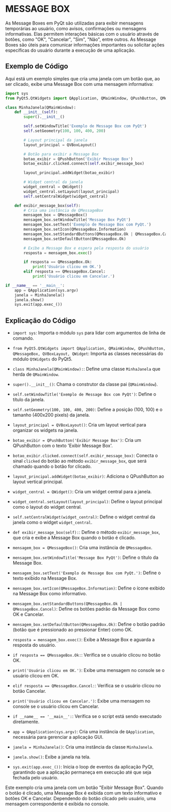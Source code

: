 # MESSAGE BOX
As Message Boxes em PyQt são utilizadas para exibir mensagens temporárias ao usuário, como avisos, confirmações ou mensagens informativas. Elas permitem interações básicas com o usuário através de botões, como "OK", "Cancelar", "Sim", "Não", entre outros. As Message Boxes são úteis para comunicar informações importantes ou solicitar ações específicas do usuário durante a execução de uma aplicação.

## Exemplo de Código
Aqui está um exemplo simples que cria uma janela com um botão que, ao ser clicado, exibe uma Message Box com uma mensagem informativa:

```python
import sys
from PyQt5.QtWidgets import QApplication, QMainWindow, QPushButton, QMessageBox, QVBoxLayout, QWidget

class MinhaJanela(QMainWindow):
    def __init__(self):
        super().__init__()

        self.setWindowTitle('Exemplo de Message Box com PyQt')
        self.setGeometry(100, 100, 400, 200)

        # Layout principal da janela
        layout_principal = QVBoxLayout()

        # Botão para exibir a Message Box
        botao_exibir = QPushButton('Exibir Message Box')
        botao_exibir.clicked.connect(self.exibir_message_box)

        layout_principal.addWidget(botao_exibir)

        # Widget central da janela
        widget_central = QWidget()
        widget_central.setLayout(layout_principal)
        self.setCentralWidget(widget_central)

    def exibir_message_box(self):
        # Cria uma instância de QMessageBox
        mensagem_box = QMessageBox()
        mensagem_box.setWindowTitle('Message Box PyQt')
        mensagem_box.setText('Exemplo de Message Box com PyQt.')
        mensagem_box.setIcon(QMessageBox.Information)
        mensagem_box.setStandardButtons(QMessageBox.Ok | QMessageBox.Cancel)
        mensagem_box.setDefaultButton(QMessageBox.Ok)

        # Exibe a Message Box e espera pela resposta do usuário
        resposta = mensagem_box.exec()

        if resposta == QMessageBox.Ok:
            print('Usuário clicou em OK.')
        elif resposta == QMessageBox.Cancel:
            print('Usuário clicou em Cancelar.')

if __name__ == '__main__':
    app = QApplication(sys.argv)
    janela = MinhaJanela()
    janela.show()
    sys.exit(app.exec_())
```

## Explicação do Código
- `import sys`: Importa o módulo `sys` para lidar com argumentos de linha de comando.
- `from PyQt5.QtWidgets import QApplication, QMainWindow, QPushButton, QMessageBox, QVBoxLayout, QWidget`: Importa as classes necessárias do módulo `QtWidgets` do PyQt5.

- `class MinhaJanela(QMainWindow):`: Define uma classe `MinhaJanela` que herda de `QMainWindow`.

- `super().__init__()`: Chama o construtor da classe pai (`QMainWindow`).

- `self.setWindowTitle('Exemplo de Message Box com PyQt')`: Define o título da janela.

- `self.setGeometry(100, 100, 400, 200)`: Define a posição (100, 100) e o tamanho (400x200 pixels) da janela.

- `layout_principal = QVBoxLayout()`: Cria um layout vertical para organizar os widgets na janela.

- `botao_exibir = QPushButton('Exibir Message Box')`: Cria um QPushButton com o texto 'Exibir Message Box'.

- `botao_exibir.clicked.connect(self.exibir_message_box)`: Conecta o sinal `clicked` do botão ao método `exibir_message_box`, que será chamado quando o botão for clicado.

- `layout_principal.addWidget(botao_exibir)`: Adiciona o QPushButton ao layout vertical principal.

- `widget_central = QWidget()`: Cria um widget central para a janela.

- `widget_central.setLayout(layout_principal)`: Define o layout principal como o layout do widget central.

- `self.setCentralWidget(widget_central)`: Define o widget central da janela como o widget `widget_central`.

- `def exibir_message_box(self):`: Define o método `exibir_message_box`, que cria e exibe a Message Box quando o botão é clicado.

- `mensagem_box = QMessageBox()`: Cria uma instância de `QMessageBox`.

- `mensagem_box.setWindowTitle('Message Box PyQt')`: Define o título da Message Box.

- `mensagem_box.setText('Exemplo de Message Box com PyQt.')`: Define o texto exibido na Message Box.

- `mensagem_box.setIcon(QMessageBox.Information)`: Define o ícone exibido na Message Box como informativo.

- `mensagem_box.setStandardButtons(QMessageBox.Ok | QMessageBox.Cancel)`: Define os botões padrão da Message Box como OK e Cancelar.

- `mensagem_box.setDefaultButton(QMessageBox.Ok)`: Define o botão padrão (botão que é pressionado ao pressionar Enter) como OK.

- `resposta = mensagem_box.exec()`: Exibe a Message Box e aguarda a resposta do usuário.

- `if resposta == QMessageBox.Ok:`: Verifica se o usuário clicou no botão OK.

- `print('Usuário clicou em OK.')`: Exibe uma mensagem no console se o usuário clicou em OK.

- `elif resposta == QMessageBox.Cancel:`: Verifica se o usuário clicou no botão Cancelar.

- `print('Usuário clicou em Cancelar.')`: Exibe uma mensagem no console se o usuário clicou em Cancelar.

- `if __name__ == '__main__':`: Verifica se o script está sendo executado diretamente.

- `app = QApplication(sys.argv)`: Cria uma instância de `QApplication`, necessária para gerenciar a aplicação GUI.

- `janela = MinhaJanela()`: Cria uma instância da classe `MinhaJanela`.

- `janela.show()`: Exibe a janela na tela.

- `sys.exit(app.exec_())`: Inicia o loop de eventos da aplicação PyQt, garantindo que a aplicação permaneça em execução até que seja fechada pelo usuário.

Este exemplo cria uma janela com um botão "Exibir Message Box". Quando o botão é clicado, uma Message Box é exibida com um texto informativo e botões OK e Cancelar. Dependendo do botão clicado pelo usuário, uma mensagem correspondente é exibida no console.
